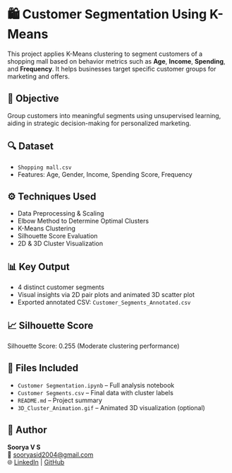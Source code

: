 # 🛍️ Customer Segmentation Using K-Means

This project applies K-Means clustering to segment customers of a shopping mall based on behavior metrics such as **Age**, **Income**, **Spending**, and **Frequency**. It helps businesses target specific customer groups for marketing and offers.

## 📌 Objective
Group customers into meaningful segments using unsupervised learning, aiding in strategic decision-making for personalized marketing.

## 🔍 Dataset
- `Shopping mall.csv`  
- Features: Age, Gender, Income, Spending Score, Frequency

## ⚙️ Techniques Used
- Data Preprocessing & Scaling
- Elbow Method to Determine Optimal Clusters
- K-Means Clustering
- Silhouette Score Evaluation
- 2D & 3D Cluster Visualization

## 📊 Key Output
- 4 distinct customer segments
- Visual insights via 2D pair plots and animated 3D scatter plot
- Exported annotated CSV: `Customer_Segments_Annotated.csv`

## 📈 Silhouette Score
Silhouette Score: 0.255 (Moderate clustering performance)

## 📂 Files Included
- `Customer Segmentation.ipynb` – Full analysis notebook
- `Customer Segments.csv` – Final data with cluster labels
- `README.md` – Project summary
- `3D_Cluster_Animation.gif` – Animated 3D visualization (optional)

## 👤 Author
**Soorya V S**  
📧 sooryasid2004@gmail.com  
🌐 [LinkedIn](https://www.linkedin.com/in/soorya-v-s-848a50303) | [GitHub](https://github.com/Soorya-vs)
